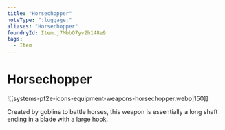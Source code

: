 ```yaml
---
title: "Horsechopper"
noteType: ":luggage:"
aliases: "Horsechopper"
foundryId: Item.j7MbbQ7yv2h148e9
tags:
  - Item
---
```


# Horsechopper
![[systems-pf2e-icons-equipment-weapons-horsechopper.webp|150]]

Created by goblins to battle horses, this weapon is essentially a long shaft ending in a blade with a large hook.

